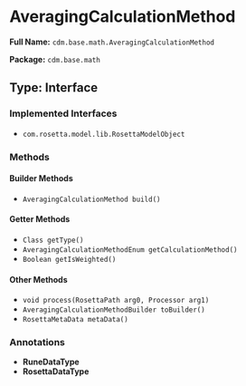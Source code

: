 # AveragingCalculationMethod

**Full Name:** `cdm.base.math.AveragingCalculationMethod`

**Package:** `cdm.base.math`

## Type: Interface

### Implemented Interfaces

- `com.rosetta.model.lib.RosettaModelObject`

### Methods

#### Builder Methods

- `AveragingCalculationMethod build()`

#### Getter Methods

- `Class getType()`
- `AveragingCalculationMethodEnum getCalculationMethod()`
- `Boolean getIsWeighted()`

#### Other Methods

- `void process(RosettaPath arg0, Processor arg1)`
- `AveragingCalculationMethodBuilder toBuilder()`
- `RosettaMetaData metaData()`

### Annotations

- **RuneDataType**
- **RosettaDataType**

